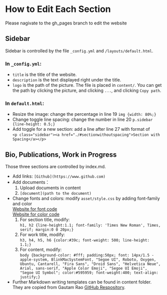 # How to Edit Each Section
Please nagivate to the gh_pages branch to edit the website

## Sidebar

Sidebar is controlled by the file `_config.yml` and `/layouts/default.html`.

### In `_config.yml`:
- `title` is the title of the website.
- `description` is the text displayed right under the title.
- `logo` is the path of the picture. The file is placed in `content/`. You can get the path by clicking the picture, and clicking `...`, and clicking `Copy path`.  

### In `default.html`:
- Resize the image: change the percentage in line 19 `img {width: 80%;}`
- Change toggle line spacing: change the number in line 20 `p.sidebar {line-height: 0.5;}`
- Add toggle for a new section: add a line after line 27 with format of  
    `<p class="sidebar"><a href="./#sectionwithoutspacing">Section with Spacing</a></p>`

## Bio, Publications, Work in Progress

Those three sections are controlled by index.md. 
- Add links: `[Github](https://www.github.com)`
- Add documents：
  1. Upload documents in content
  2. `[document](path to the document)`
- Change fonts and colors: modify `asset/style.css` by adding font-family and color  
        [Website for font code](https://www.w3schools.com/css/css_font_websafe.asp)  
        [Website for color code](https://www.w3schools.com/colors/default.asp)
  1. For section title, modify:  
          `h1, h2 {line-height:1.1;
                   font-family: 'Times New Roman', Times, serif;
                   margin:0 0 20px;}`
  2. For work title, modify:  
          `h3, h4, h5, h6 {color:#39c;
                           font-weight: 500;
                           line-height: 1.1;}`
  3. For content, modify:  
          `body {background-color: #fff;
                 padding:50px;
                 font: 14px/1.5 -apple-system, BlinkMacSystemFont, "Segoe UI", Roboto, Oxygen, Ubuntu, Cantarell, "Fira Sans", "Droid Sans", "Helvetica Neue", Arial, sans-serif, "Apple Color Emoji", "Segoe UI Emoji", "Segoe UI Symbol";
                 color:#595959;
                 font-weight:400;
                 text-align: justify;}`
- Further Markdown writing templates can be found in content folder. They are copied from Gautam Rao [GitHub Respository](https://github.com/gautamrao/gautamrao.github.io).  
